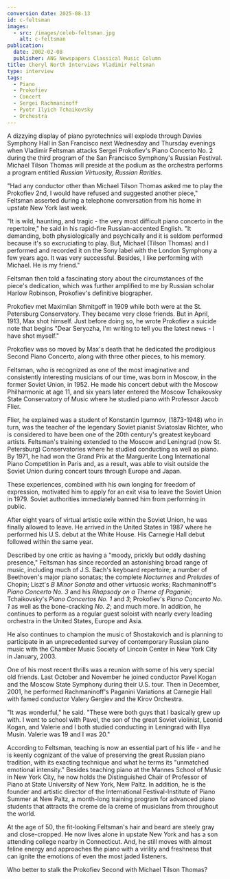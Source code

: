 ```yaml
---
conversion date: 2025-08-13
id: c-feltsman
images:
  - src: /images/celeb-feltsman.jpg
    alt: c-feltsman
publication:
  date: 2002-02-08
  publisher: ANG Newspapers Classical Music Column
title: Cheryl North Interviews Vladimir Feltsman
type: interview
tags:
  - Piano
  - Prokofiev
  - Concert
  - Sergei Rachmaninoff
  - Pyotr Ilyich Tchaikovsky
  - Orchestra
---
```

A dizzying display of piano pyrotechnics will explode through Davies Symphony Hall in San Francisco next Wednesday and Thursday evenings when Vladimir Feltsman attacks Sergei Prokofiev's Piano Concerto No. 2 during the third program of the San Francisco Symphony's Russian Festival. Michael Tilson Thomas will preside at the podium as the orchestra performs a program entitled *Russian Virtuosity, Russian Rarities.*

"Had any conductor other than Michael Tilson Thomas asked me to play the Prokofiev 2nd, I would have refused and suggested another piece," Feltsman asserted during a telephone conversation from his home in upstate New York last week.

"It is wild, haunting, and tragic - the very most difficult piano concerto in the repertoire," he said in his rapid-fire Russian-accented English. "It demanding, both physiologically and psychically and it is seldom performed because it's so excruciating to play. But, Michael (Tilson Thomas) and I performed and recorded it on the Sony label with the London Symphony a few years ago. It was very successful. Besides, I like performing with Michael. He is my friend."

Feltsman then told a fascinating story about the circumstances of the piece's dedication, which was further amplified to me by Russian scholar Harlow Robinson, Prokofiev's definitive biographer.

Prokofiev met Maximilan Shmitgoff in 1909 while both were at the St. Petersburg Conservatory. They became very close friends. But in April, 1913, Max shot himself. Just before doing so, he wrote Prokofiev a suicide note that begins "Dear Seryozha, I'm writing to tell you the latest news - I have shot myself."

Prokofiev was so moved by Max's death that he dedicated the prodigious Second Piano Concerto, along with three other pieces, to his memory.

Feltsman, who is recognized as one of the most imaginative and consistently interesting musicians of our time, was born in Moscow, in the former Soviet Union, in 1952. He made his concert debut with the Moscow Philharmonic at age 11, and six years later entered the Moscow Tchaikovsky State Conservatory of Music where he studied piano with Professor Jacob Flier.

Flier, he explained was a student of Konstantin Igumnov, (1873-1948) who in turn, was the teacher of the legendary Soviet pianist Sviatoslav Richter, who is considered to have been one of the 20th century's greatest keyboard artists. Feltsman's training extended to the Moscow and Leningrad (now St. Petersburg) Conservatories where he studied conducting as well as piano. By 1971, he had won the Grand Prix at the Marguerite Long International Piano Competition in Paris and, as a result, was able to visit outside the Soviet Union during concert tours through Europe and Japan.

These experiences, combined with his own longing for freedom of expression, motivated him to apply for an exit visa to leave the Soviet Union in 1979. Soviet authorities immediately banned him from performing in public.

After eight years of virtual artistic exile within the Soviet Union, he was finally allowed to leave. He arrived in the United States in 1987 where he performed his U.S. debut at the White House. His Carnegie Hall debut followed within the same year.

Described by one critic as having a "moody, prickly but oddly dashing presence," Feltsman has since recorded an astonishing broad range of music, including much of J.S. Bach's keyboard repertoire; a number of Beethoven's major piano sonatas; the complete *Nocturnes* and *Preludes* of Chopin; Liszt's *B Minor Sonata* and other virtuosic works; Rachmaninoff's *Piano Concerto No. 3* and his *Rhapsody on a Theme of Paganini*; Tchaikovsky's *Piano Concertos No. 1* and *3*; Prokofiev's *Piano Concerto No. 1* as well as the bone-cracking *No. 2*; and much more. In addition, he continues to perform as a regular guest soloist with nearly every leading orchestra in the United States, Europe and Asia.

He also continues to champion the music of Shostakovich and is planning to participate in an unprecedented survey of contemporary Russian piano music with the Chamber Music Society of Lincoln Center in New York City in January, 2003.

One of his most recent thrills was a reunion with some of his very special old friends. Last October and November he joined conductor Pavel Kogan and the Moscow State Symphony during their U.S. tour. Then in December, 2001, he performed Rachmaninoff's Paganini Variations at Carnegie Hall with famed conductor Valery Gergiev and the Kirov Orchestra.

"It was wonderful," he said. "These were both guys that I basically grew up with. I went to school with Pavel, the son of the great Soviet violinist, Leonid Kogan, and Valerie and I both studied conducting in Leningrad with Illya Musin. Valerie was 19 and I was 20."

According to Feltsman, teaching is now an essential part of his life - and he is keenly cognizant of the value of preserving the great Russian piano tradition, with its exacting technique and what he terms its "unmatched emotional intensity." Besides teaching piano at the Mannes School of Music in New York City, he now holds the Distinguished Chair of Professor of Piano at State University of New York, New Paltz. In addition, he is the founder and artistic director of the International Festival-Institute of Piano Summer at New Paltz, a month-long training program for advanced piano students that attracts the creme de la creme of musicians from throughout the world.

At the age of 50, the fit-looking Feltsman's hair and beard are steely gray and close-cropped. He now lives alone in upstate New York and has a son attending college nearby in Connecticut. And, he still moves with almost feline energy and approaches the piano with a virility and freshness that can ignite the emotions of even the most jaded listeners.

Who better to stalk the Prokofiev Second with Michael Tilson Thomas?

